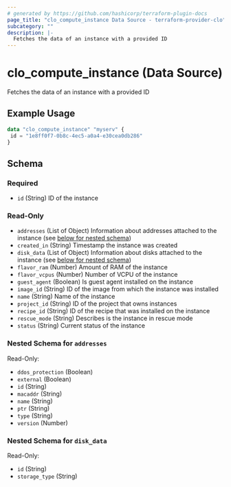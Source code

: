 ```yaml
---
# generated by https://github.com/hashicorp/terraform-plugin-docs
page_title: "clo_compute_instance Data Source - terraform-provider-clo"
subcategory: ""
description: |-
  Fetches the data of an instance with a provided ID
---
```


# clo_compute_instance (Data Source)

Fetches the data of an instance with a provided ID

## Example Usage

```terraform
data "clo_compute_instance" "myserv" {
 id = "1e8ff0f7-0b8c-4ec5-a0a4-e30cea0db286"
}
```

<!-- schema generated by tfplugindocs -->
## Schema

### Required

- `id` (String) ID of the instance

### Read-Only

- `addresses` (List of Object) Information about addresses attached to the instance (see [below for nested schema](#nestedatt--addresses))
- `created_in` (String) Timestamp the instance was created
- `disk_data` (List of Object) Information about disks attached to the instance (see [below for nested schema](#nestedatt--disk_data))
- `flavor_ram` (Number) Amount of RAM of the instance
- `flavor_vcpus` (Number) Number of VCPU of the instance
- `guest_agent` (Boolean) Is guest agent installed on the instance
- `image_id` (String) ID of the image from which the instance was installed
- `name` (String) Name of the instance
- `project_id` (String) ID of the project that owns instances
- `recipe_id` (String) ID of the recipe that was installed on the instance
- `rescue_mode` (String) Describes is the instance in rescue mode
- `status` (String) Current status of the instance

<a id="nestedatt--addresses"></a>
### Nested Schema for `addresses`

Read-Only:

- `ddos_protection` (Boolean)
- `external` (Boolean)
- `id` (String)
- `macaddr` (String)
- `name` (String)
- `ptr` (String)
- `type` (String)
- `version` (Number)


<a id="nestedatt--disk_data"></a>
### Nested Schema for `disk_data`

Read-Only:

- `id` (String)
- `storage_type` (String)


